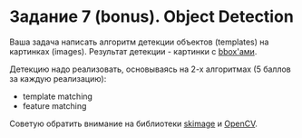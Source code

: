 # Задание 7 (bonus). Object Detection

Ваша задача написать алгоритм детекции объектов (templates) на картинках (images). Результат детекции - картинки с [bbox'ами](https://en.wikipedia.org/wiki/Minimum_bounding_box).

Детекцию надо реализовать, основываясь на 2-х алгоритмах (5 баллов за каждую реализацию):
* template matching
* feature matching

Советую обратить внимание на библиотеки [skimage](https://scikit-image.org/) и [OpenCV](https://opencv.org/).